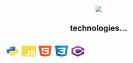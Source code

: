 
<p align="center">
  <a href="https://github.com/Igthz">
    <img src="https://discord.c99.nl/widget/theme-1/1016119034770640916.png"/>
     </a>
  </div>
  
<h2 align="center">technologies...</h2>
<div style="display: inline_block"><br>
  <img align="center" alt="lie-Python" height="30" width="40" src="https://raw.githubusercontent.com/devicons/devicon/master/icons/python/python-original.svg">
  <img align="center" alt="lie-Js" height="30" width="40" src="https://raw.githubusercontent.com/devicons/devicon/master/icons/javascript/javascript-plain.svg">
  <img align="center" alt="lie-HTML" height="30" width="40" src="https://raw.githubusercontent.com/devicons/devicon/master/icons/html5/html5-original.svg">
  <img align="center" alt="lie-CSS" height="30" width="40" src="https://raw.githubusercontent.com/devicons/devicon/master/icons/css3/css3-original.svg">
  <img align="center" alt="lie-Csharp" height="30" width="40" src="https://raw.githubusercontent.com/devicons/devicon/master/icons/csharp/csharp-original.svg"> 
</div>

